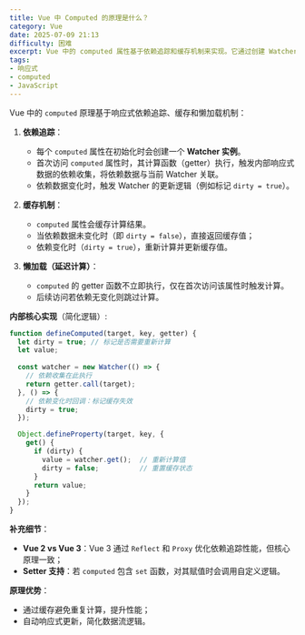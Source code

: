 ```yaml
---
title: Vue 中 Computed 的原理是什么？
category: Vue
date: 2025-07-09 21:13
difficulty: 困难
excerpt: Vue 中的 computed 属性基于依赖追踪和缓存机制来实现。它通过创建 Watcher 实例收集依赖，并在依赖变化时触发重新计算。
tags:
- 响应式
- computed
- JavaScript
---
```

Vue 中的 `computed` 原理基于响应式依赖追踪、缓存和懒加载机制：  

1. **依赖追踪**：  
   - 每个 `computed` 属性在初始化时会创建一个 **Watcher 实例**。  
   - 首次访问 `computed` 属性时，其计算函数（getter）执行，触发内部响应式数据的依赖收集，将依赖数据与当前 Watcher 关联。  
   - 依赖数据变化时，触发 Watcher 的更新逻辑（例如标记 `dirty = true`）。  

2. **缓存机制**：  
   - `computed` 属性会缓存计算结果。  
   - 当依赖数据未变化时（即 `dirty = false`），直接返回缓存值；  
   - 依赖变化时（`dirty = true`），重新计算并更新缓存值。  

3. **懒加载（延迟计算）**：  
   - `computed` 的 getter 函数不立即执行，仅在首次访问该属性时触发计算。  
   - 后续访问若依赖无变化则跳过计算。  

**内部核心实现**（简化逻辑）:  
```javascript
function defineComputed(target, key, getter) {
  let dirty = true; // 标记是否需要重新计算
  let value;
  
  const watcher = new Watcher(() => {
    // 依赖收集在此执行
    return getter.call(target);
  }, () => {
    // 依赖变化时回调：标记缓存失效
    dirty = true;
  });

  Object.defineProperty(target, key, {
    get() {
      if (dirty) {
        value = watcher.get();  // 重新计算值
        dirty = false;          // 重置缓存状态
      }
      return value;
    }
  });
}
```  

**补充细节**：  
- **Vue 2 vs Vue 3**：Vue 3 通过 `Reflect` 和 `Proxy` 优化依赖追踪性能，但核心原理一致；  
- **Setter 支持**：若 `computed` 包含 `set` 函数，对其赋值时会调用自定义逻辑。  

**原理优势**：  
- 通过缓存避免重复计算，提升性能；  
- 自动响应式更新，简化数据流逻辑。
